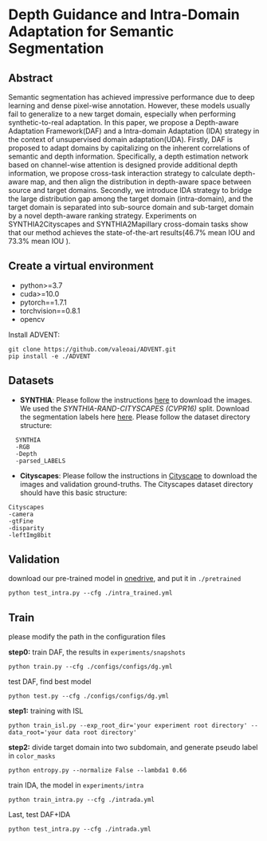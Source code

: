 # Depth Guidance and Intra-Domain Adaptation for Semantic Segmentation

## Abstract 
Semantic segmentation has achieved impressive performance due to deep learning and dense pixel-wise annotation. However,  these models usually fail to generalize to a new target domain, especially when performing synthetic-to-real adaptation.  In this paper,  we propose a Depth-aware Adaptation Framework(DAF) and a  Intra-domain Adaptation (IDA) strategy in the context of unsupervised domain adaptation(UDA). Firstly, DAF is proposed to adapt domains by capitalizing on the inherent correlations of semantic and depth information. Specifically, a depth estimation network based on channel-wise attention is designed provide additional depth information, we propose cross-task interaction strategy to calculate depth-aware map, and then align the distribution in depth-aware space between source and target domains. Secondly, we introduce IDA strategy to bridge the large distribution gap among the target domain (intra-domain), and the target domain is separated into sub-source domain and sub-target domain by a novel depth-aware ranking strategy. Experiments on SYNTHIA2Cityscapes and SYNTHIA2Mapillary cross-domain tasks show that our method achieves the state-of-the-art results(46.7% mean IOU and 73.3% mean IOU ).


## Create a virtual environment

- python>=3.7
- cuda>=10.0
- pytorch==1.7.1
- torchvision==0.8.1
- opencv

Install ADVENT:
```
git clone https://github.com/valeoai/ADVENT.git
pip install -e ./ADVENT
```

## Datasets

- **SYNTHIA**: Please follow the instructions [here](http://synthia-dataset.net/downloads/) to download the images. We used the _SYNTHIA-RAND-CITYSCAPES (CVPR16)_ split. Download the segmentation labels here [here](https://drive.google.com/file/d/1TA0FR-TRPibhztJI5-OFP4iBNaDDkQFa/view?usp=sharing). Please follow the dataset directory structure:
```
  SYNTHIA
  -RGB
  -Depth
  -parsed_LABELS

```
- **Cityscapes**: Please follow the instructions in [Cityscape](https://www.cityscapes-dataset.com/) to download the images and validation ground-truths. The Cityscapes dataset directory should have this basic structure:
```
Cityscapes
-camera
-gtFine
-disparity
-leftImg8bit
```

## Validation

download our pre-trained model in [onedrive](https://1drv.ms/u/s!AhZkFAnZvCoKzUc1gA9QubsETyOB?e=cWY2hR), and put it in `./pretrained`
```
python test_intra.py --cfg ./intra_trained.yml
```

## Train
please modify the  path in the configuration files

**step0:**
train DAF, the results in `experiments/snapshots`
```
python train.py --cfg ./configs/configs/dg.yml 
```
test DAF, find best model
```
python test.py --cfg ./configs/configs/dg.yml
``` 
**step1:**
training with ISL
```
python train_isl.py --exp_root_dir='your experiment root directory' --data_root='your data root directory'
```

**step2:**
divide target domain into two subdomain, and generate  pseudo label in `color_masks`
```
python entropy.py --normalize False --lambda1 0.66
```
train IDA, the model in `experiments/intra`
```
python train_intra.py --cfg ./intrada.yml
```
Last, test DAF+IDA
```
python test_intra.py --cfg ./intrada.yml
```
